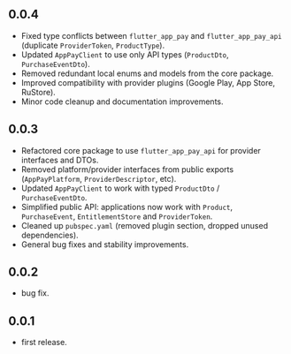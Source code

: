 ## 0.0.4
- Fixed type conflicts between `flutter_app_pay` and `flutter_app_pay_api` (duplicate `ProviderToken`, `ProductType`).
- Updated `AppPayClient` to use only API types (`ProductDto`, `PurchaseEventDto`).
- Removed redundant local enums and models from the core package.
- Improved compatibility with provider plugins (Google Play, App Store, RuStore).
- Minor code cleanup and documentation improvements.

## 0.0.3
- Refactored core package to use `flutter_app_pay_api` for provider interfaces and DTOs.
- Removed platform/provider interfaces from public exports (`AppPayPlatform`, `ProviderDescriptor`, etc).
- Updated `AppPayClient` to work with typed `ProductDto` / `PurchaseEventDto`.
- Simplified public API: applications now work with `Product`, `PurchaseEvent`, `EntitlementStore` and `ProviderToken`.
- Cleaned up `pubspec.yaml` (removed plugin section, dropped unused dependencies).
- General bug fixes and stability improvements.

## 0.0.2
- bug fix.

## 0.0.1

- first release.
